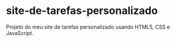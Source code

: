 # site-de-tarefas-personalizado
Projeto do meu site de tarefas personalizado usando HTML5, CSS e JavaScript.
